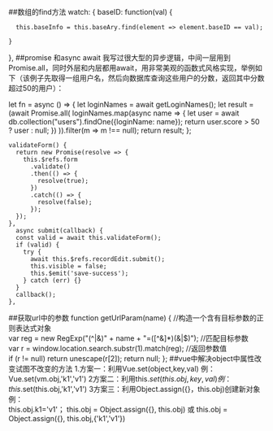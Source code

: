 ##数组的find方法
  watch: {
    baseID: function(val) {
    
      this.baseInfo = this.baseAry.find(element => element.baseID == val);
     
    }
  },
##promise 和async await 
我写过很大型的异步逻辑，中间一层用到Promise.all，同时外层和内层都用await，用非常美观的函数式风格实现，举例如下（该例子先取得一组用户名，然后向数据库查询这些用户的分数，返回其中分数超过50的用户）：

let fn = async () => {
    let loginNames = await getLoginNames();
    let result = (await Promise.all(
        loginNames.map(async name => {
            let user = await db.collection("users").findOne({loginName: name});
    	    return user.score > 50 ? user : null;
        })
    )).filter(m => m !== null);
    return result;
};


    validateForm() {
      return new Promise(resolve => {
        this.$refs.form
          .validate()
          .then(() => {
            resolve(true);
          })
          .catch(() => {
            resolve(false);
          });
      });
    },
      async submit(callback) {
      const valid = await this.validateForm();
      if (valid) {
        try {
          await this.$refs.recordEdit.submit();
          this.visible = false;
          this.$emit('save-success');
        } catch (err) {}
      }
      callback();
    },
##获取url中的参数
  function getUrlParam(name) {
      //构造一个含有目标参数的正则表达式对象  
      var reg = new RegExp("(^|&)" + name + "=([^&]*)(&|$)");
      //匹配目标参数  
      var r = window.location.search.substr(1).match(reg);
      //返回参数值  
      if (r != null) return unescape(r[2]);
      return null;
    };
##vue中解决object中属性改变试图不改变的方法
 1.方案一：利用Vue.set(object,key,val)
 例：Vue.set(vm.obj,'k1','v1')
 2方案二：利用this.$set(this.obj,key,val)
 例：this.$set(this.obj,'k1','v1')
 3方案三：利用Object.assign({}，this.obj)创建新对象
 例：  
this.obj.k1='v1'；
this.obj = Object.assign({}, this.obj)
或
this.obj = Object.assign({}, this.obj,{'k1','v1'})
